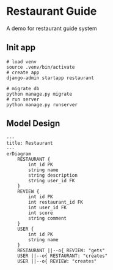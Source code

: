 # Restaurant Guide

A demo for restaurant guide system

## Init app

```shell
# load venv
source .venv/bin/activate
# create app
django-admin startapp restaurant

# migrate db
python manage.py migrate
# run server
python manage.py runserver
```

## Model Design

```mermaid
---
title: Restaurant
---
erDiagram
    RESTAURANT {
        int id PK
        string name
        string description
        string user_id FK
    }
    REVIEW {
        int id PK
        int restaurant_id FK
        int user_id FK
        int score
        string comment
    }
    USER {
        int id PK
        string name
    }
    RESTAURANT ||--o{ REVIEW: "gets"
    USER ||--o{ RESTAURANT: "creates"
    USER ||--o{ REVIEW: "creates"
```